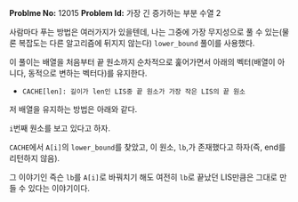 **Problme No:** 12015
**Problem Id:** 가장 긴 증가하는 부분 수열 2


사람마다 푸는 방법은 여러가지가 있을텐데, 나는 그중에 가장 무지성으로 풀 수 있는(물론 복잡도는 다른 알고리즘에 뒤지지 않는다) `lower_bound` 풀이를 사용했다.


이 풀이는 배열을 처음부터 끝 원소까지 순차적으로 훑어가면서 아래의 벡터(배열이 아니다, 동적으로 변하는 벡터다)를 유지한다.


- `CACHE[len]: 길이가 len인 LIS중 끝 원소가 가장 작은 LIS의 끝 원소`


저 배열을 유지하는 방법은 아래와 같다.


`i`번째 원소를 보고 있다고 하자.


`CACHE`에서 `A[i]`의 `lower_bound`를 찾았고, 이 원소, `lb`,가 존재했다고 하자(즉, end를 리턴하지 않음).


그 이야기인 즉슨 `lb`를 `A[i]`로 바꿔치기 해도 여전히 `lb`로 끝났던 LIS만큼은 그대로 만들 수 있다는 이야기이다.
